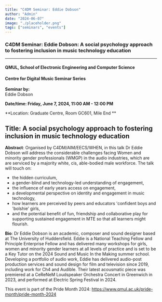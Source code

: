 ```yaml
---
title: "C4DM Seminar: Eddie Dobson"
author: "Admin"
date: "2024-06-07"
image: "./placeholder.png"
tags: ["seminars", "events"]
---
```


### C4DM Seminar: Eddie Dobson: A social psychology approach to fostering inclusion in music technology education
-----------------

#### QMUL, School of Electronic Engineering and Computer Science

#### Centre for Digital Music Seminar Series

**Seminar by:**   
   Eddie Dobson

**Date/time:  Friday, June 7, 2024, 11:00 AM - 12:00 PM**

**Location: Graduate Centre, Room GC601, Mile End **


<b>Title</b>: A social psychology approach to fostering inclusion in music technology education
-----------------

<b>Abstract</b>: Organised by C4DM/AIM/EECS/WHEN, in this talk Dr Eddie Dobson will address the considerable challenges facing Women and minority gender professionals (WMGP) in the audio industries, which are are serviced by a majority white, cis, able-bodied male workforce. The talk will touch on:

- the hidden curriculum,
- a gender-blind and technology-led understanding of engagement,
- the influence of early years access on engagement,
- a developmental perspective on identity and engagement in music technology,
- how learners are perceived by peers and educators 'confident boys and 'bolshie' girls,
- and the potential benefit of fun, friendship and collaborative play for supporting sustained engagement in MTE so that all learners might flourish.

<b>Bio</b>: Dr Eddie Dobson is an academic, composer and sound designer based at The University of Huddersfield. Eddie is a National Teaching Fellow and Principle Enterprise Fellow and has delivered many workshops for girls, women and minority gender learners at all levels of practice and is set to be a Key Tutor on the 2024 Sound and Music In the Making summer school. Developing a portfolio of audio work, Eddie has delivered audio-post production services and sound design for film and television since 2019, including work for Ch4 and Audible. Their latest acousmatic piece was premiered at a CeReNeM Loudspeaker Orchestra Concert in Greenwich in 2023, and performed at Electric Spring Festival in 2024.


This event is part of the Pride Month 2024: https://www.qmul.ac.uk/pride-month/pride-month-2024
